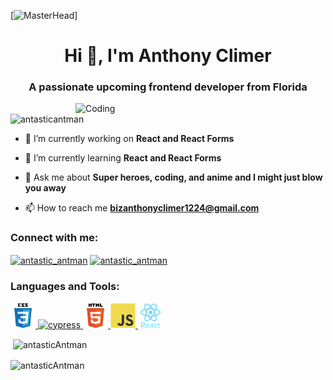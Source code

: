 [![MasterHead](https://mir-s3-cdn-cf.behance.net/project_modules/fs/54b6c068097599.5b50bca476b9b.gif)]
<h1 align="center">Hi 👋, I'm Anthony Climer</h1>
<h3 align="center">A passionate upcoming frontend developer from Florida</h3>
<img align="right" alt="Coding" width="400" src="https://ardas-it.com/uploads/images/blogs/giph.gif"/>

<p align="left"> <img src="https://komarev.com/ghpvc/?username=antasticantman&label=Profile%20views&color=0e75b6&style=flat" alt="antasticantman" /> </p>

- 🔭 I’m currently working on **React and React Forms**

- 🌱 I’m currently learning **React and React Forms**

- 💬 Ask me about **Super heroes, coding, and anime and I might just blow you away**

- 📫 How to reach me **bizanthonyclimer1224@gmail.com**

<h3 align="left">Connect with me:</h3>
<p align="left">
<a href="https://twitter.com/antastic_antman" target="blank"><img align="center" src="https://raw.githubusercontent.com/rahuldkjain/github-profile-readme-generator/master/src/images/icons/Social/twitter.svg" alt="antastic_antman" height="30" width="40" /></a>
<a href="https://instagram.com/antastic_antman" target="blank"><img align="center" src="https://raw.githubusercontent.com/rahuldkjain/github-profile-readme-generator/master/src/images/icons/Social/instagram.svg" alt="antastic_antman" height="30" width="40" /></a>
</p>

<h3 align="left">Languages and Tools:</h3>
<p align="left"> <a href="https://www.w3schools.com/css/" target="_blank" rel="noreferrer"> <img src="https://raw.githubusercontent.com/devicons/devicon/master/icons/css3/css3-original-wordmark.svg" alt="css3" width="40" height="40"/> </a> <a href="https://www.cypress.io" target="_blank" rel="noreferrer"> <img src="https://raw.githubusercontent.com/simple-icons/simple-icons/6e46ec1fc23b60c8fd0d2f2ff46db82e16dbd75f/icons/cypress.svg" alt="cypress" width="40" height="40"/> </a> <a href="https://www.w3.org/html/" target="_blank" rel="noreferrer"> <img src="https://raw.githubusercontent.com/devicons/devicon/master/icons/html5/html5-original-wordmark.svg" alt="html5" width="40" height="40"/> </a> <a href="https://developer.mozilla.org/en-US/docs/Web/JavaScript" target="_blank" rel="noreferrer"> <img src="https://raw.githubusercontent.com/devicons/devicon/master/icons/javascript/javascript-original.svg" alt="javascript" width="40" height="40"/> </a> <a href="https://reactjs.org/" target="_blank" rel="noreferrer"> <img src="https://raw.githubusercontent.com/devicons/devicon/master/icons/react/react-original-wordmark.svg" alt="react" width="40" height="40"/> </a> </p>


<p>&nbsp;<img align="center" src="https://github-readme-stats.vercel.app/api?username=antasticAntman&show_icons=true&locale=en" alt="antasticAntman" /></p>

<p><img align="center" src="https://github-readme-streak-stats.herokuapp.com/?user=antasticAntman&" alt="antasticAntman" /></p>
